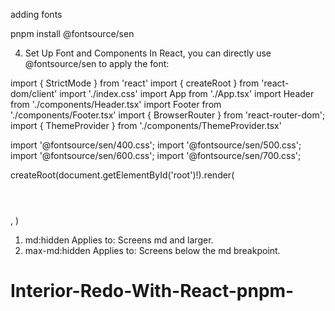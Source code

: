 adding fonts 

pnpm install @fontsource/sen

4. Set Up Font and Components
In React, you can directly use @fontsource/sen to apply the font:

import { StrictMode } from 'react'
import { createRoot } from 'react-dom/client'
import './index.css'
import App from './App.tsx'
import Header from './components/Header.tsx'
import Footer from './components/Footer.tsx'
import { BrowserRouter } from 'react-router-dom';
import { ThemeProvider } from './components/ThemeProvider.tsx'

import '@fontsource/sen/400.css';
import '@fontsource/sen/500.css';
import '@fontsource/sen/600.css';
import '@fontsource/sen/700.css';



createRoot(document.getElementById('root')!).render(
  <StrictMode>
    <ThemeProvider defaultTheme="light" storageKey="vite-ui-theme">
      <BrowserRouter>
       <div className='font-sen'>
          <Header/>
            <App />
          <Footer/>
        </div>
      </BrowserRouter>
    </ThemeProvider>
  </StrictMode>,
)


1. md:hidden
Applies to: Screens md and larger.
2. max-md:hidden
Applies to: Screens below the md breakpoint.
# Interior-Redo-With-React-pnpm-
